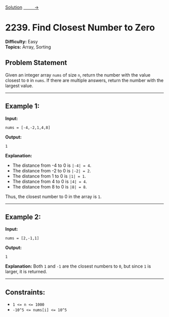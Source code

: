 
[Solution](2239.%20Find%20Closest%20Number%20to%20Zero/solution.js)
[&nbsp;&nbsp;&nbsp;&nbsp;&nbsp;&nbsp;&nbsp;&nbsp; ->](../1768.%20Merge%20Strings%20Alternately/statement.md)

# 2239. Find Closest Number to Zero

**Difficulty:** Easy <br>
**Topics:** Array, Sorting

## Problem Statement

Given an integer array `nums` of size `n`, return the number with the value closest to `0` in `nums`. If there are multiple answers, return the number with the largest value.

---

## Example 1:

**Input:**

```plaintext
nums = [-4,-2,1,4,8]
```

**Output:**

```plaintext
1
```

**Explanation:**

- The distance from -4 to 0 is `|-4| = 4`.
- The distance from -2 to 0 is `|-2| = 2`.
- The distance from 1 to 0 is `|1| = 1`.
- The distance from 4 to 0 is `|4| = 4`.
- The distance from 8 to 0 is `|8| = 8`.

Thus, the closest number to 0 in the array is `1`.

---

## Example 2:

**Input:**

```plaintext
nums = [2,-1,1]
```

**Output:**

```plaintext
1
```

**Explanation:**
Both `1` and `-1` are the closest numbers to `0`, but since `1` is larger, it is returned.

---

## Constraints:

- `1 <= n <= 1000`
- `-10^5 <= nums[i] <= 10^5`
